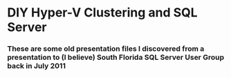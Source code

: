 # DIY Hyper-V Clustering and SQL Server

### These are some old presentation files I discovered from a presentation to (I believe) South Florida SQL Server User Group back in July 2011